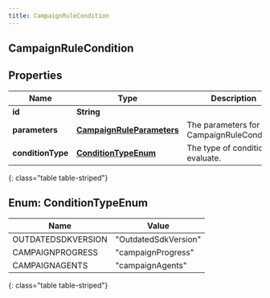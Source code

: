 ```yaml
---
title: CampaignRuleCondition
---
```

## CampaignRuleCondition


## Properties

| Name | Type | Description | Notes |
| ------------ | ------------- | ------------- | ------------- |
| **id** | **String** |  |  [optional] |
| **parameters** | [**CampaignRuleParameters**](CampaignRuleParameters.html) | The parameters for the CampaignRuleCondition. |  |
| **conditionType** | [**ConditionTypeEnum**](#ConditionTypeEnum) | The type of condition to evaluate. |  |
{: class="table table-striped"}


<a name="ConditionTypeEnum"></a>

## Enum: ConditionTypeEnum

| Name | Value |
| ---- | ----- |
| OUTDATEDSDKVERSION | &quot;OutdatedSdkVersion&quot; |
| CAMPAIGNPROGRESS | &quot;campaignProgress&quot; |
| CAMPAIGNAGENTS | &quot;campaignAgents&quot; |
{: class="table table-striped"}


